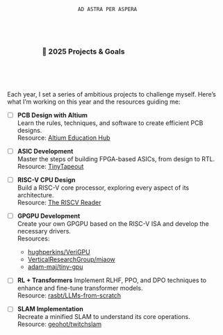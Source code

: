 <div id="header" align="center">
   <div id="badges">
              
       AD ASTRA PER ASPERA         
  
  </div>
</div>
<!-- <h3 align="left" style="margin:5rem;"> 
   <img src="https://media.giphy.com/media/hvRJCLFzcasrR4ia7z/giphy.gif" width="30"/> 
   Hi, I’m Abdel-manan Junior Abdel-rahman 
</h3> -->
<div style="margin:5rem;">
   <h3> 🚀 2025 Projects & Goals </h3>
</div>

### 
Each year, I set a series of ambitious projects to challenge myself. Here’s what I’m working on this year and the resources guiding me:

- [ ] **PCB Design with Altium**  
   Learn the rules, techniques, and software to create efficient PCB designs.  
   Resource: [Altium Education Hub](https://www.altium.com/education)  

- [ ] **ASIC Development**  
   Master the steps of building FPGA-based ASICs, from design to RTL.  
   Resource: [TinyTapeout](https://tinytapeout.com/)  

- [ ] **RISC-V CPU Design**  
   Build a RISC-V core processor, exploring every aspect of its architecture.    
   Resource: [The RISCV Reader](https://www.cs.sfu.ca/~ashriram/Courses/CS295/assets/books/rvbook.pdf)  

- [ ] **GPGPU Development**  
   Create your own GPGPU based on the RISC-V ISA and develop the necessary drivers.  
   Resources:  
     - [hughperkins/VeriGPU](https://github.com/hughperkins/VeriGPU)  
     - [VerticalResearchGroup/miaow](https://github.com/VerticalResearchGroup/miaow)  
     - [adam-maj/tiny-gpu](https://github.com/adam-maj/tiny-gpu)  

- [ ] **RL + Transformers**
   Implement RLHF, PPO, and DPO techniques to enhance and fine-tune transformer models.  
   Resource: [rasbt/LLMs-from-scratch](https://github.com/rasbt/LLMs-from-scratch)

- [ ] **SLAM Implementation**  
   Recreate a minified SLAM to understand its core operations.  
   Resource: [geohot/twitchslam](https://github.com/geohot/twitchslam)

